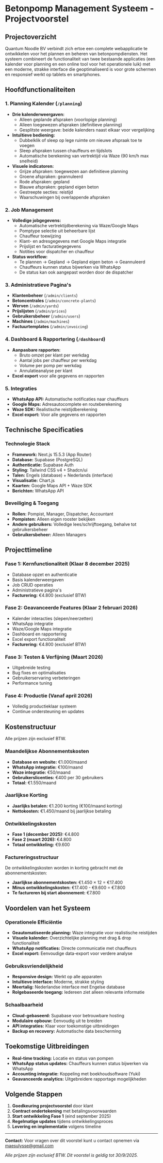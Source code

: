# Betonpomp Management Systeem - Projectvoorstel

## Projectoverzicht
Quantum Noodle BV verbindt zich ertoe een complete webapplicatie te ontwikkelen voor het plannen en beheren van betonpompdiensten. Het systeem combineert de functionaliteit van twee bestaande applicaties (een kalender voor planning en een online tool voor het operationele luik) met een moderne, strakke interface die geoptimaliseerd is voor grote schermen en responsief werkt op tablets en smartphones.

## Hoofdfunctionaliteiten

### 1. Planning Kalender (`/planning`)
- **Drie kalenderweergaven:**
  - Alleen geplande afspraken (voorlopige planning)
  - Alleen toegewezen afspraken (definitieve planning)
  - Gesplitste weergave: beide kalenders naast elkaar voor vergelijking
- **Intuïtieve bediening:**
  - Dubbelklik of sleep op lege ruimte om nieuwe afspraak toe te voegen
  - Sleep afspraken tussen chauffeurs en tijdslots
  - Automatische berekening van vertrektijd via Waze (90 km/h max snelheid)
- **Visuele indicatoren:**
  - Grijze afspraken: toegewezen aan definitieve planning
  - Groene afspraken: geannuleerd
  - Rode afspraken: gepland
  - Blauwe afspraken: gepland eigen beton
  - Gestreepte secties: reistijd
  - Waarschuwingen bij overlappende afspraken

### 2. Job Management
- **Volledige jobgegevens:**
  - Automatische vertrektijdberekening via Waze/Google Maps
  - Pomptype selectie uit beheerbare lijst
  - Chauffeur toewijzing
  - Klant- en adresgegevens met Google Maps integratie
  - Prijslijst en facturatiegegevens
  - Notities voor dispatcher en chauffeur
- **Status workflow:**
  - Te plannen → Gepland → Gepland eigen beton → Geannuleerd
  - Chauffeurs kunnen status bijwerken via WhatsApp
  - De status kan ook aangepast worden door de dispatcher

### 3. Administratieve Pagina's
- **Klantenbeheer** (`/admin/clients`)
- **Betoncentrales** (`/admin/concrete-plants`)
- **Werven** (`/admin/yards`)
- **Prijslijsten** (`/admin/prices`)
- **Gebruikersbeheer** (`/admin/users`)
- **Machines** (`/admin/machines`)
- **Factuurtemplates** (`/admin/invoicing`)

### 4. Dashboard & Rapportering (`/dashboard`)
- **Aanpasbare rapporten:**
  - Bruto omzet per klant per werkdag
  - Aantal jobs per chauffeur per werkdag
  - Volume per pomp per werkdag
  - Annulatieanalyse per klant
- **Excel export** voor alle gegevens en rapporten

### 5. Integraties
- **WhatsApp API:** Automatische notificaties naar chauffeurs
- **Google Maps:** Adresautocomplete en routeberekening
- **Waze SDK:** Realistische reistijdberekening
- **Excel export:** Voor alle gegevens en rapporten

## Technische Specificaties

### Technologie Stack
- **Framework:** Next.js 15.5.3 (App Router)
- **Database:** Supabase (PostgreSQL)
- **Authenticatie:** Supabase Auth
- **Styling:** Tailwind CSS v4 + Shadcn/ui
- **Talen:** Engels (database) + Nederlands (interface)
- **Visualisatie:** Chart.js
- **Kaarten:** Google Maps API + Waze SDK
- **Berichten:** WhatsApp API

### Beveiliging & Toegang
- **Rollen:** Pompist, Manager, Dispatcher, Accountant
- **Pompisten:** Alleen eigen rooster bekijken
- **Andere gebruikers:** Volledige lees/schrijftoegang, behalve tot gebruikersbeheer
- **Gebruikersbeheer:** Alleen Managers

## Projecttimeline

### Fase 1: Kernfunctionaliteit (Klaar 8 december 2025)
- Database opzet en authenticatie
- Basis kalenderweergaven
- Job CRUD operaties
- Administratieve pagina's
- **Facturering:** €4.800 (exclusief BTW)

### Fase 2: Geavanceerde Features (Klaar 2 februari 2026)
- Kalender interacties (slepen/neerzetten)
- WhatsApp integratie
- Waze/Google Maps integratie
- Dashboard en rapportering
- Excel export functionaliteit
- **Facturering:** €4.800 (exclusief BTW)

### Fase 3: Testen & Verfijning (Maart 2026)
- Uitgebreide testing
- Bug fixes en optimalisaties
- Gebruikerservaring verbeteringen
- Performance tuning

### Fase 4: Productie (Vanaf april 2026)
- Volledig productieklaar systeem
- Continue ondersteuning en updates

## Kostenstructuur
Alle prijzen zijn exclusief BTW.

### Maandelijkse Abonnementskosten
- **Database en website:** €1.000/maand
- **WhatsApp integratie:** €100/maand
- **Waze integratie:** €50/maand
- **Gebruikerslicenties:** €400 per 30 gebruikers
- **Totaal:** €1.550/maand

### Jaarlijkse Korting
- **Jaarlijks betalen:** €1.200 korting (€100/maand korting)
- **Nettokosten:** €1.450/maand bij jaarlijkse betaling

### Ontwikkelingskosten
- **Fase 1 (december 2025):** €4.800
- **Fase 2 (maart 2026):** €4.800
- **Totaal ontwikkeling:** €9.600

### Factureringsstructuur
De ontwikkelingskosten worden in korting gebracht met de abonnementskosten:
- **Jaarlijkse abonnementskosten:** €1.450 × 12 = €17.400
- **Minus ontwikkelingskosten:** €17.400 - €9.600 = €7.800
- **Te factureren bij start abonnement:** €7.800

## Voordelen van het Systeem

### Operationele Efficiëntie
- **Geautomatiseerde planning:** Waze integratie voor realistische reistijden
- **Visuele kalender:** Overzichtelijke planning met drag & drop functionaliteit
- **WhatsApp notificaties:** Directe communicatie met chauffeurs
- **Excel export:** Eenvoudige data-export voor verdere analyse

### Gebruiksvriendelijkheid
- **Responsive design:** Werkt op alle apparaten
- **Intuïtieve interface:** Moderne, strakke styling
- **Meertalig:** Nederlandse interface met Engelse database
- **Rolgebaseerde toegang:** Iedereen ziet alleen relevante informatie

### Schaalbaarheid
- **Cloud-gebaseerd:** Supabase voor betrouwbare hosting
- **Modulaire opbouw:** Eenvoudig uit te breiden
- **API integraties:** Klaar voor toekomstige uitbreidingen
- **Backup en recovery:** Automatische data bescherming

## Toekomstige Uitbreidingen
- **Real-time tracking:** Locatie en status van pompen
- **WhatsApp status updates:** Chauffeurs kunnen status bijwerken via WhatsApp
- **Accounting integratie:** Koppeling met boekhoudsoftware (Yuki)
- **Geavanceerde analytics:** Uitgebreidere rapportage mogelijkheden

## Volgende Stappen
1. **Goedkeuring projectvoorstel** door klant
2. **Contract ondertekening** met betalingsvoorwaarden
3. **Start ontwikkeling Fase 1** (eind september 2025)
4. **Regelmatige updates** tijdens ontwikkelingsproces
5. **Levering en implementatie** volgens timeline

---

**Contact:** Voor vragen over dit voorstel kunt u contact opnemen via maesulysse@gmail.com

*Alle prijzen zijn exclusief BTW. Dit voorstel is geldig tot 30/9/2025.*
